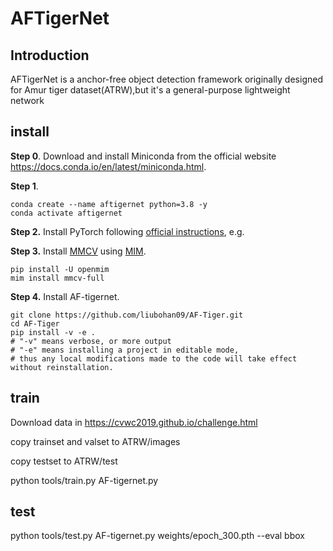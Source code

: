 # AFTigerNet
## Introduction

AFTigerNet is a anchor-free object detection framework originally designed for Amur tiger dataset(ATRW),but it's a general-purpose lightweight network

## install

**Step 0**. Download and install Miniconda from the official website https://docs.conda.io/en/latest/miniconda.html.

**Step 1**.
```shell
conda create --name aftigernet python=3.8 -y
conda activate aftigernet
```

**Step 2.** Install PyTorch following [official instructions](https://pytorch.org/get-started/locally/), e.g.

**Step 3.** Install [MMCV](https://github.com/open-mmlab/mmcv) using [MIM](https://github.com/open-mmlab/mim).

```shell
pip install -U openmim
mim install mmcv-full
```
**Step 4.** Install AF-tigernet.


```shell
git clone https://github.com/liubohan09/AF-Tiger.git
cd AF-Tiger
pip install -v -e .
# "-v" means verbose, or more output
# "-e" means installing a project in editable mode,
# thus any local modifications made to the code will take effect without reinstallation.
```


## train

Download data in https://cvwc2019.github.io/challenge.html

copy trainset and valset to ATRW/images

copy testset to ATRW/test

python tools/train.py AF-tigernet.py

## test

python tools/test.py AF-tigernet.py weights/epoch_300.pth  --eval bbox
